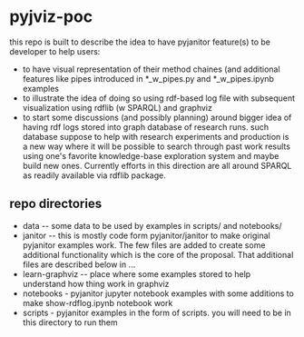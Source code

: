 # pyjviz-poc

this repo is built to describe the idea to have pyjanitor feature(s) to be developer to help users:
- to have visual representation of their method chaines (and additional features like pipes introduced in *_w_pipes.py and *_w_pipes.ipynb examples
- to illustrate the idea of doing so using rdf-based log file with subsequent visualization using rdflib (w SPARQL) and graphviz
- to start some discussions (and possibly planning) around bigger idea of having rdf logs stored into graph database of research runs.
  such database suppose to help with research experiments and production is a new way where it will be possible to search through past work results
  using one's favorite knowledge-base exploration system and maybe build new ones. Currently efforts in this direction are all around
  SPARQL as readily available via rdflib package.

## repo directories

- data -- some data to be used by examples in scripts/ and notebooks/
- janitor -- this is mostly code form pyjanitor/janitor to make original pyjanitor examples work. The few files are added to create some additional functionality which is the core of the proposal. That additional files are described below in ...
- learn-graphviz -- place where some examples stored to help understand how thing work in graphviz
- notebooks - pyjanitor jupyter notebook examples with some additions to make show-rdflog.ipynb notebook work
- scripts - pyjanitor examples in the form of scripts. you will need to be in this directory to run them

